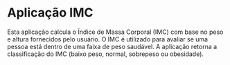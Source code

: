 # Aplicação IMC

Esta aplicação calcula o Índice de Massa Corporal (IMC) com base no peso e altura fornecidos pelo usuário. O IMC é utilizado para avaliar se uma pessoa está dentro de uma faixa de peso saudável. A aplicação retorna a classificação do IMC (baixo peso, normal, sobrepeso ou obesidade).﻿
